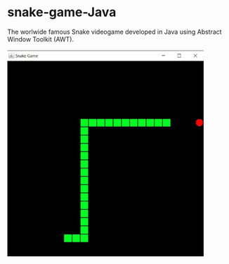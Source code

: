 # snake-game-Java
The worlwide famous Snake videogame developed in Java using Abstract Window Toolkit (AWT).

![image info](./images/snake.png)
